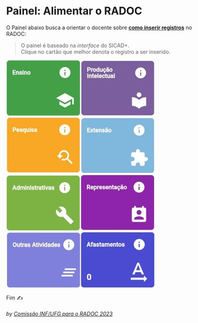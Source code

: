 # Painel: Alimentar o RADOC

O Painel abaixo busca a orientar o docente sobre <ins>**como inserir registros**</ins> no RADOC:
> O painel é baseado na _interface_ do SICAD+.<br>Clique no cartão que melhor denota o registro a ser inserido.

[![](../media/painel-ensino.jpg)](./painel-radoc-ensino.md#radoc-ensino/)[![](../media/painel-producao-intelectual.jpg)](./painel-radoc-producao.md/#radoc-produção-intelectual)[![](../media/painel-pesquisa.jpg)](./painel-radoc-pesquisa.md#radoc-pesquisa/)[![](../media/painel-extensao.jpg)](./painel-radoc-extensao.md#radoc-extensão/)<br>
[![](../media/painel-administracao.jpg)](./painel-radoc-administracao.md/#radoc-administrativas)[![](../media/painel-representacao.jpg)](./painel-radoc-representacao.md#radoc-representação/)[![](../media/painel-outras-atividades.jpg)](./painel-radoc-outras.md#radoc-outras-atividades/)[![](../media/painel-afastamento.jpg)](./painel-radoc-afastamento.md#radoc-afastamentos/)

Fim &#9997;
###### *by [Comissão INF/UFG para o RADOC 2023](./x-index.md#comissão-radoc-2023)*
